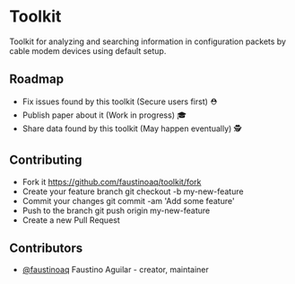 # Toolkit

Toolkit for analyzing and searching information in configuration packets by cable modem devices using default setup.

## Roadmap

- Fix issues found by this toolkit (Secure users first) ⛑
- Publish paper about it (Work in progress) 🎓
- Share data found by this toolkit (May happen eventually) 🕵

## Contributing

- Fork it https://github.com/faustinoaq/toolkit/fork
- Create your feature branch git checkout -b my-new-feature
- Commit your changes git commit -am 'Add some feature'
- Push to the branch git push origin my-new-feature
- Create a new Pull Request

## Contributors

- [@faustinoaq](https://github.com/faustinoaq) Faustino Aguilar - creator, maintainer